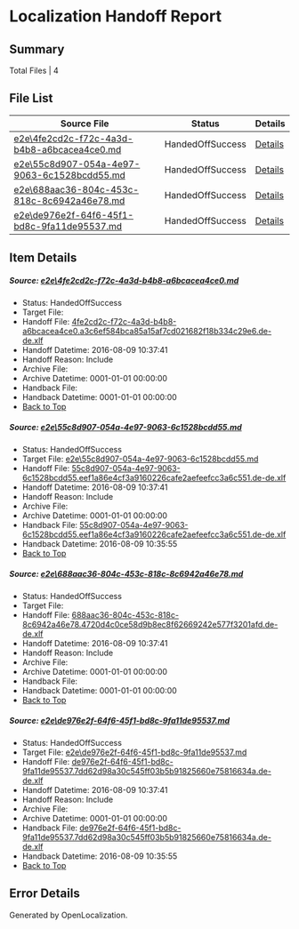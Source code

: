 # <a name='report-top'></a> Localization Handoff Report

## Summary
 Total Files | 4

## File List
 Source File | Status | Details 
 ----------- | ------ | ------- 
 [e2e\4fe2cd2c-f72c-4a3d-b4b8-a6bcacea4ce0.md](https://github.com/OpenLocalizationTestOrg/oltest/blob/cd06b1cc81f69bb47b436400cc195a683280802d/e2e/4fe2cd2c-f72c-4a3d-b4b8-a6bcacea4ce0.md) | HandedOffSuccess | [Details](#6e7d94e9b7e360d323a092cc4b0b900cdf47606e2)
 [e2e\55c8d907-054a-4e97-9063-6c1528bcdd55.md](https://github.com/OpenLocalizationTestOrg/oltest/blob/b0018173d04a87952541cc6229cfe467831e5746/e2e/55c8d907-054a-4e97-9063-6c1528bcdd55.md) | HandedOffSuccess | [Details](#d724e1d1b657830436f77342cd4b49aa2c5381d73)
 [e2e\688aac36-804c-453c-818c-8c6942a46e78.md](https://github.com/OpenLocalizationTestOrg/oltest/blob/cd06b1cc81f69bb47b436400cc195a683280802d/e2e/688aac36-804c-453c-818c-8c6942a46e78.md) | HandedOffSuccess | [Details](#080baed2a94ff1b95083e6e786e272a06865365b5)
 [e2e\de976e2f-64f6-45f1-bd8c-9fa11de95537.md](https://github.com/OpenLocalizationTestOrg/oltest/blob/b0018173d04a87952541cc6229cfe467831e5746/e2e/de976e2f-64f6-45f1-bd8c-9fa11de95537.md) | HandedOffSuccess | [Details](#7ae3e81415a6338a6d688645095151d338ad17926)

## Item Details
##### <a name='6e7d94e9b7e360d323a092cc4b0b900cdf47606e2'></a> Source: [e2e\4fe2cd2c-f72c-4a3d-b4b8-a6bcacea4ce0.md](https://github.com/OpenLocalizationTestOrg/oltest/blob/cd06b1cc81f69bb47b436400cc195a683280802d/e2e/4fe2cd2c-f72c-4a3d-b4b8-a6bcacea4ce0.md)
* Status: HandedOffSuccess
* Target File: 
* Handoff File: [4fe2cd2c-f72c-4a3d-b4b8-a6bcacea4ce0.a3c6ef584bca85a15af7cd021682f18b334c29e6.de-de.xlf](https://github.com/OpenLocalizationTestOrg/olhandoff-e2e/blob/a7d75ea75ccb7b235a988f7ba13a52e551a35808/ol-handoff/OpenLocalizationTestOrg/ol-test-dede/ci/low/4fe2cd2c-f72c-4a3d-b4b8-a6bcacea4ce0.a3c6ef584bca85a15af7cd021682f18b334c29e6.de-de.xlf)
* Handoff Datetime: 2016-08-09 10:37:41
* Handoff Reason: Include
* Archive File: 
* Archive Datetime: 0001-01-01 00:00:00
* Handback File: 
* Handback Datetime: 0001-01-01 00:00:00
* [Back to Top](#report-top)

##### <a name='d724e1d1b657830436f77342cd4b49aa2c5381d73'></a> Source: [e2e\55c8d907-054a-4e97-9063-6c1528bcdd55.md](https://github.com/OpenLocalizationTestOrg/oltest/blob/b0018173d04a87952541cc6229cfe467831e5746/e2e/55c8d907-054a-4e97-9063-6c1528bcdd55.md)
* Status: HandedOffSuccess
* Target File: [e2e\55c8d907-054a-4e97-9063-6c1528bcdd55.md](https://github.com/OpenLocalizationTestOrg/ol-test-dede/blob/4487f7eb23a46e15a382e520dfb9c86def752e3a/e2e/55c8d907-054a-4e97-9063-6c1528bcdd55.md)
* Handoff File: [55c8d907-054a-4e97-9063-6c1528bcdd55.eef1a86e4cf3a9160226cafe2aefeefcc3a6c551.de-de.xlf](https://github.com/OpenLocalizationTestOrg/olhandoff-e2e/blob/a7d75ea75ccb7b235a988f7ba13a52e551a35808/ol-handoff/OpenLocalizationTestOrg/ol-test-dede/ci/low/55c8d907-054a-4e97-9063-6c1528bcdd55.eef1a86e4cf3a9160226cafe2aefeefcc3a6c551.de-de.xlf)
* Handoff Datetime: 2016-08-09 10:37:41
* Handoff Reason: Include
* Archive File: 
* Archive Datetime: 0001-01-01 00:00:00
* Handback File: [55c8d907-054a-4e97-9063-6c1528bcdd55.eef1a86e4cf3a9160226cafe2aefeefcc3a6c551.de-de.xlf](https://github.com/OpenLocalizationTestOrg/olhandback-e2e/blob/a0803e67c8742f9d1d3d832d520edb1ca7b56251/ol-handback/OpenLocalizationTestOrg/ol-test-dede/ci/high/55c8d907-054a-4e97-9063-6c1528bcdd55.eef1a86e4cf3a9160226cafe2aefeefcc3a6c551.de-de.xlf)
* Handback Datetime: 2016-08-09 10:35:55
* [Back to Top](#report-top)

##### <a name='080baed2a94ff1b95083e6e786e272a06865365b5'></a> Source: [e2e\688aac36-804c-453c-818c-8c6942a46e78.md](https://github.com/OpenLocalizationTestOrg/oltest/blob/cd06b1cc81f69bb47b436400cc195a683280802d/e2e/688aac36-804c-453c-818c-8c6942a46e78.md)
* Status: HandedOffSuccess
* Target File: 
* Handoff File: [688aac36-804c-453c-818c-8c6942a46e78.4720d4c0ce58d9b8ec8f62669242e577f3201afd.de-de.xlf](https://github.com/OpenLocalizationTestOrg/olhandoff-e2e/blob/a7d75ea75ccb7b235a988f7ba13a52e551a35808/ol-handoff/OpenLocalizationTestOrg/ol-test-dede/ci/low/688aac36-804c-453c-818c-8c6942a46e78.4720d4c0ce58d9b8ec8f62669242e577f3201afd.de-de.xlf)
* Handoff Datetime: 2016-08-09 10:37:41
* Handoff Reason: Include
* Archive File: 
* Archive Datetime: 0001-01-01 00:00:00
* Handback File: 
* Handback Datetime: 0001-01-01 00:00:00
* [Back to Top](#report-top)

##### <a name='7ae3e81415a6338a6d688645095151d338ad17926'></a> Source: [e2e\de976e2f-64f6-45f1-bd8c-9fa11de95537.md](https://github.com/OpenLocalizationTestOrg/oltest/blob/b0018173d04a87952541cc6229cfe467831e5746/e2e/de976e2f-64f6-45f1-bd8c-9fa11de95537.md)
* Status: HandedOffSuccess
* Target File: [e2e\de976e2f-64f6-45f1-bd8c-9fa11de95537.md](https://github.com/OpenLocalizationTestOrg/ol-test-dede/blob/4487f7eb23a46e15a382e520dfb9c86def752e3a/e2e/de976e2f-64f6-45f1-bd8c-9fa11de95537.md)
* Handoff File: [de976e2f-64f6-45f1-bd8c-9fa11de95537.7dd62d98a30c545ff03b5b91825660e75816634a.de-de.xlf](https://github.com/OpenLocalizationTestOrg/olhandoff-e2e/blob/a7d75ea75ccb7b235a988f7ba13a52e551a35808/ol-handoff/OpenLocalizationTestOrg/ol-test-dede/ci/low/de976e2f-64f6-45f1-bd8c-9fa11de95537.7dd62d98a30c545ff03b5b91825660e75816634a.de-de.xlf)
* Handoff Datetime: 2016-08-09 10:37:41
* Handoff Reason: Include
* Archive File: 
* Archive Datetime: 0001-01-01 00:00:00
* Handback File: [de976e2f-64f6-45f1-bd8c-9fa11de95537.7dd62d98a30c545ff03b5b91825660e75816634a.de-de.xlf](https://github.com/OpenLocalizationTestOrg/olhandback-e2e/blob/a0803e67c8742f9d1d3d832d520edb1ca7b56251/ol-handback/OpenLocalizationTestOrg/ol-test-dede/ci/high/de976e2f-64f6-45f1-bd8c-9fa11de95537.7dd62d98a30c545ff03b5b91825660e75816634a.de-de.xlf)
* Handback Datetime: 2016-08-09 10:35:55
* [Back to Top](#report-top)


## Error Details

Generated by OpenLocalization.
